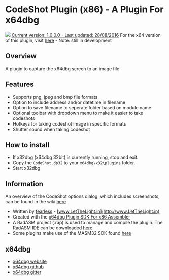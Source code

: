 # CodeShot Plugin (x86) - A Plugin For x64dbg

![](https://github.com/mrfearless/CodeShot-Plugin-x86/blob/master/images/CodeShot.png) [Current version: 1.0.0.0 - Last updated: 28/08/2016](https://github.com/mrfearless/CodeShot-Plugin-x86/releases/latest) For the x64 version of this plugin, visit [here](https://github.com/mrfearless/CodeShot-Plugin-x64) - Note: still in development

## Overview

A plugin to capture the x64dbg screen to an image file

## Features

* Supports png, jpeg and bmp file formats
* Option to include address and/or datetime in filename
* Option to save filename to seperate folder based on module name
* Optional toolbar with dropdown menu to make it easier to take codeshots
* Hotkeys for taking codeshot image in specific formats
* Shutter sound when taking codeshot

## How to install

* If x32dbg (x64dbg 32bit) is currently running, stop and exit.
* Copy the `CodeShot.dp32` to your `x64dbg\x32\plugins` folder.
* Start x32dbg

## Information

An overview of the CodeShot options dialog, which includes screenshots, can be found in the wiki [here](https://github.com/mrfearless/CodeShot-Plugin-x86/wiki/CodeShot-Options)


* Written by [fearless](https://github.com/mrfearless)  - [www.LetTheLight.in](http://www.LetTheLight.in)
* Created with the [x64dbg Plugin SDK For x86 Assembler](https://github.com/mrfearless/x64dbg-Plugin-SDK-For-x86-Assembler)
* A RadASM project (.rap) is used to manage and compile the plugin. The RadASM IDE can be downloaded [here](http://www.softpedia.com/get/Programming/File-Editors/RadASM.shtml)
* Some plugins make use of the MASM32 SDK found [here](http://www.masm32.com/masmdl.htm)

## x64dbg
* [x64dbg website](http://x64dbg.com)
* [x64dbg github](https://github.com/x64dbg/x64dbg)
* [x64dbg gitter](https://gitter.im/x64dbg/x64dbg)
